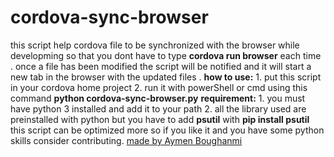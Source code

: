 # cordova-sync-browser
this script help cordova file to be synchronized with the browser while developming so that you dont have to type **cordova run browser** each time .
once a file has been modified the script will be notified and it will start a new tab in the browser with the updated files .
**how to use:**
    1. put this script in your cordova home project 
    2. run it with powerShell or cmd using this command **python cordova-sync-browser.py**
**requirement:**
    1. you must have python 3 installed and add it to your path
    2. all the library used are preinstalled with python but you have to add **psutil** with **pip install psutil**
this script can be optimized more so if you like it and you have some python skills consider contributing.
[made by Aymen Boughanmi](https://www.facebook.com/aymen.box.52438)
